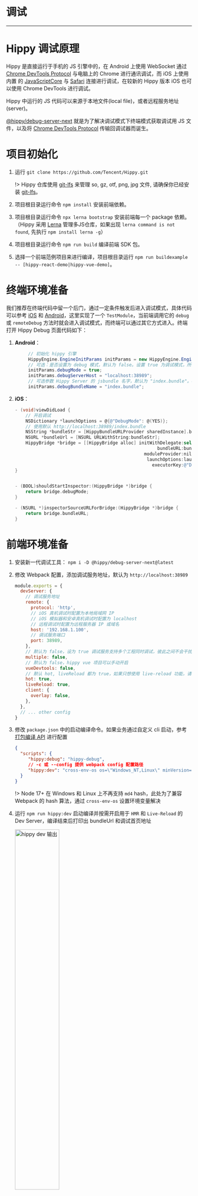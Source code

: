 # 调试

---

# Hippy 调试原理

Hippy 是直接运行于手机的 JS 引擎中的，在 Android 上使用 WebSocket 通过 [Chrome DevTools Protocol](//chromedevtools.github.io/devtools-protocol/) 与电脑上的 Chrome 进行通讯调试，而 iOS 上使用内置 的 [JavaScriptCore](//developer.apple.com/documentation/javascriptcore) 与 [Safari](//www.apple.com.cn/cn/safari/) 连接进行调试，在较新的 Hippy 版本 iOS 也可以使用 Chrome DevTools 进行调试。

Hippy 中运行的 JS 代码可以来源于本地文件(local file)，或者远程服务地址(server)。

[@hippy/debug-server-next](//www.npmjs.com/package/@hippy/debug-server-next) 就是为了解决调试模式下终端模式获取调试用 JS 文件，以及将 [Chrome DevTools Protocol](//chromedevtools.github.io/devtools-protocol/) 传输回调试器而诞生。

# 项目初始化

1. 运行 `git clone https://github.com/Tencent/Hippy.git`

   !> Hippy 仓库使用 [git-lfs](https://git-lfs.github.com/) 来管理 so, gz, otf, png, jpg 文件, 请确保你已经安装 [git-lfs](https://git-lfs.github.com/)。

2. 项目根目录运行命令 `npm install` 安装前端依赖。
3. 项目根目录运行命令 `npx lerna bootstrap` 安装前端每一个 package 依赖。（Hippy 采用 [Lerna](https://lerna.js.org/) 管理多JS仓库，如果出现 `lerna command is not found`, 先执行 `npm install lerna -g`）
4. 项目根目录运行命令 `npm run build` 编译前端 SDK 包。
5. 选择一个前端范例项目来进行编译，项目根目录运行 `npm run buildexample -- [hippy-react-demo|hippy-vue-demo]`。

# 终端环境准备

我们推荐在终端代码中留一个后门，通过一定条件触发后进入调试模式，具体代码可以参考 [iOS](//github.com/Tencent/Hippy/blob/master/examples/ios-demo/HippyDemo/TestModule.m#L60) 和 [Android](//github.com/Tencent/Hippy/blob/master/examples/android-demo/example/src/main/java/com/tencent/mtt/hippy/example/module/TestModule.java#L31)，这里实现了一个 `TestModule`，当前端调用它的 `debug` 或 `remoteDebug` 方法时就会进入调试模式，而终端可以通过其它方式进入。终端打开 Hippy Debug 页面代码如下：

1. **Android**：

   ```java
        // 初始化 hippy 引擎
        HippyEngine.EngineInitParams initParams = new HippyEngine.EngineInitParams();
        // 可选：是否设置为 debug 模式，默认为 false。设置 true 为调试模式，所有 jsbundle 都将从 debug server 上下载
        initParams.debugMode = true;
        initParams.debugServerHost = "localhost:38989";
        // 可选参数 Hippy Server 的 jsbundle 名字，默认为 "index.bundle"。debugMode = true 时有效
        initParams.debugBundleName = "index.bundle";
   ```

2. **iOS**：

   ```objective-c
   - (void)viewDidLoad {
       // 开启调试
       NSDictionary *launchOptions = @{@"DebugMode": @(YES)};
       // 使用默认 http://localhost:38989/index.bundle
       NSString *bundleStr = [HippyBundleURLProvider sharedInstance].bundleURLString;
       NSURL *bundleUrl = [NSURL URLWithString:bundleStr];
       HippyBridge *bridge = [[HippyBridge alloc] initWithDelegate:self
                                                         bundleURL:bundleUrl
                                                    moduleProvider:nil
                                                     launchOptions:launchOptions
                                                       executorKey:@"Demo"];
   }
   
   
   - (BOOL)shouldStartInspector:(HippyBridge *)bridge {
       return bridge.debugMode;
   }
   
   - (NSURL *)inspectorSourceURLForBridge:(HippyBridge *)bridge {
       return bridge.bundleURL;
   }
   ```

# 前端环境准备

1. 安装新一代调试工具： `npm i -D @hippy/debug-server-next@latest`
2. 修改 Webpack 配置，添加调试服务地址，默认为 `http://localhost:38989`

   ```javascript
   module.exports = {
     devServer: {
       // 调试服务地址
       remote: {
         protocol: 'http',
         // iOS 真机调试时配置为本地局域网 IP
         // iOS 模拟器和安卓真机调试时配置为 localhost
         // 远程调试时配置为远程服务器 IP 或域名
         host: '192.168.1.100',
         // 调试服务端口
         port: 38989,
       },
       // 默认为 false，设为 true 调试服务支持多个工程同时调试，彼此之间不会干扰
       multiple: false,
       // 默认为 false，hippy vue 项目可以手动开启
       vueDevtools: false,
       // 默认 hot, liveReload 都为 true，如果只想使用 live-reload 功能，请将 hot 设为 false，liveReload 设为 true
       hot: true,
       liveReload: true,
       client: {
         overlay: false,
       },
     },
     // ... other config
   }
   ```

3. 修改 `package.json` 中的启动编译命令。如果业务通过自定义 cli 启动，参考 [打包编译 API](#debug-server-api) 进行配置

   ```json
   {
     "scripts": {
        "hippy:debug": "hippy-debug",
        // -c 或 --config 提供 webpack config 配置路径
        "hippy:dev": "cross-env-os os=\"Windows_NT,Linux\" minVersion=17 NODE_OPTIONS=--openssl-legacy-provider hippy-dev -c ./scripts/hippy-webpack.dev.js"
     }  
   } 
   ```

   !> Node 17+ 在 Windows 和 Linux 上不再支持 `md4` hash，此处为了兼容 Webpack 的 hash 算法，通过 `cross-env-os` 设置环境变量解决

4. 运行 `npm run hippy:dev` 启动编译并按需开启用于 `HMR` 和 `Live-Reload` 的 Dev Server，编译结束后打印出 bundleUrl 和调试首页地址

   <img src="../assets/img/hippy-dev-output.png" alt="hippy dev 输出" width="50%" alt="编译输出">

5. <span id="config-bundle">粘贴 bundleUrl 并点击开始按钮</span>

    <img src="../assets/img/ios-remote-debug-config.png" alt="iOS 远程调试配置" width="40%">

6. 使用调试器开始调试
   - Safari DevTools：在 Mac 上打开 Safari 的开发菜单（`预置` -> `高级` -> `显示开发菜单`），然后按下图指引开始调试。Safari 调试器支持 iOS 设备，支持 `HMR & Live-Reload, Log, Sources, Memory` 等能力。
   
      <img src="../assets/img/safari-dev-process.png" alt="Safari 调试器" width="80%"/>
   
   - Chrome DevTools：访问第 4 步打印的调试首页地址开始调试。Chrome 调试器支持 Android & iOS 设备，支持 `HMR & Live-Reload, Elements, Log, Sources, Memory` 等能力。
      
      <img src="../assets/img/chrome-inspect.png" alt="Chrome 调试器" width="60%"/>
   
      如果不使用我们的调试主页，也可以主动在 `chrome://inspect` 打开 DevTools，首先确保 `Discover USB devices` 的复选框呈`未选中状态`，然后确保 `Discover network targets` 选中，并在右侧 `Configure` 按钮的弹窗中包含了 `localhost:38989` 调试服务地址，下方的 `Remote Target` 中应该会出现 `Hippy debug tools for V8` 字样，点击下方的 `inspect` 链接即可打开 Chrome 调试器。

   ![Chrome inspect](../assets/img/chrome-inspect-process.png)

# 调试 Javascript

尽管 Hippy 是前端框架，但依然运行在终端中，如果终端提供了后门可以直接链接调试服务，那可以直接用终端后门连接终端进行调试。

这里仅以官方范例为准，讲述如何进行调试。

!> 需要注意的是：官方范例为应用最新功能，将 `@hippy/react` 和 `@hippy/vue` 做了 [alias 到 packages 目录](https://github.com/Tencent/Hippy/blob/master/examples/hippy-react-demo/scripts/hippy-webpack.dev.js#L76)，如果调试官方范例，需要先在 Hippy 项目根目录下运行 ```npm run build``` 编译前端 SDK；或者删除范例的 `scripts` 目录中对 packages 的 alias。

## iOS

iOS 调试支持模拟器和真机两种方式，由于 JSBundle 和调试协议依赖网络传输，真机调试时需要确保手机与开发机在同一个局域网内，因此我们推荐使用模拟器调试。

### 模拟器调试

1. 点击 [Xcode on Mac AppStore](//apps.apple.com/cn/app/xcode/id497799835?l=en&mt=12) 下载安装 Xcode。
2. 使用 Xcode 打开[Hippy iOS 范例工程](//github.com/Tencent/Hippy/tree/master/examples/ios-demo) 中的 `HippyDemo.xcodeproj` 工程文件，并点击运行，正常情况下应该可以启动模拟器，并运行之前内置的 Hippy 前端代码。
3. 打开 `examples` 下的前端范例工程 [hippy-react-demo](//github.com/Tencent/Hippy/tree/master/examples/hippy-react-demo) 或者 [hippy-vue-demo](//github.com/Tencent/Hippy/tree/master/examples/hippy-vue-demo)，通过 `npm i` 安装完依赖之后，使用 `npm run hippy:dev` 启动编译和调试服务。
4. 回到模拟器，[粘贴 bundleUrl](guide/debug.md#config-bundle) 并启动调试
5. 当 JS 源码文件发生改动时，如已开启 HMR 或 Live-Reload，编译结束后会自动刷新；否则需要按 `Command + R` 或 `Command + D` 键调起 Reload 面板刷新

> 如果 `Command + D` 无法调起面板，可以点击 `Device` -> `Shake` 强制调起 Reload 面板

### 真机调试

1. **iOS 真机调试只支持 XCode 编译的 App，并且 iOS 设备上需要开启 JavaScript 调试和 Web 检查器选项**

   <img src="../assets/img/ios-safari-config.png" alt="safari 调试设置" width="60%" />
  
2. 确保 iOS 设备和调试服务处于同一局域网内
3. 编译 App，[粘贴 bundleUrl](guide/debug.md#config-bundle) 并启动调试

!> 注意：真机调试时必须保证开发机和手机处于同一局域网内，否则会加载 JSBundle 失败。以下两种情况都不是同一局域网：<br/>
&nbsp;&nbsp;(a) 开发机和手机分别连接不同的网络环境；<br/>
&nbsp;&nbsp;(b) 开发机连接网线，手机连接 WiFi。

## Android

Android 使用了 [adb](//developer.android.com/studio/command-line/adb) 的端口映射功能，解决了真机到开发机的通讯问题。由于 ARM 模拟器运行效率问题，更加推荐使用真机进行调试。

具体流程：

1. 下载安装 [Android Studio](//developer.android.com/studio)。
2. 通过 Android Studio 打开 [Hippy Android 范例工程](//github.com/Tencent/Hippy/tree/master/examples/android-demo)，当提示 ToolChain 需要更新时全部选择拒绝，安装好 SDK、NDK、和 cmake 3.6.4。
3. 通过数据线插上 Android 手机，并在 Android Studio 中点击运行，正常情况下手机应该已经运行起 `Hippy Demo` app。*编译如果出现问题请参考 [#39](//github.com/Tencent/Hippy/issues/39)*。
4. 回到手机上，首先确保手机的 `USB 调试模式` 已经打开 -- 一般在关于手机页面里连续点击 `Build` 可以进入`开发者模式`，再进入`开发者模式`界面后打开 `USB 调试模式`。
5. 执行 `adb reverse --remove-all && adb reverse tcp:38989 tcp:38989` 确保 38389 端口不被占用。
6. 打开前端范例工程 [hippy-react-demo](//github.com/Tencent/Hippy/tree/master/examples/hippy-react-demo) 或者 [hippy-vue-demo](//github.com/Tencent/Hippy/tree/master/examples/hippy-vue-demo)，通过 `npm i` 安装完依赖之后，使用 `npm run hippy:dev` 启动编译和调试服务。
7. 回到手机上，[粘贴 bundleUrl](guide/debug.md#config-bundle) 并启动调试
8. 当 JS 源码文件发生改动时，如已开启 HMR 或 Live-Reload，编译结束后会自动刷新；否则需要按 `Command + R` 或 `Command + D` 键调起 Reload 面板刷新

# Elements 可视化审查

> Android SDK 最低支持版本 2.9.0<br/>
> iOS SDK 最低支持版本 2.11.5

Hippy 实现了节点和属性从前端到终端的映射，可以在 Chrome DevTools 上进行 Elements 的可视化检查。

<video width="80%" controls preload="none">
  <source src="../assets/img/elements-inspect.webm" type="video/webm">
  Elements 可视化审查示例(您的浏览器不支持webm视频格式)
</video>

<br />
<br />

# HMR & Live-Reload 能力

> 最低支持版本 2.12.0

[hippy-react-demo 配置脚本](//github.com/Tencent/Hippy/blob/master/examples/hippy-react-demo/scripts/hippy-webpack.dev.js)

[hippy-vue-demo 配置脚本](//github.com/Tencent/Hippy/blob/master/examples/hippy-vue-demo/scripts/hippy-webpack.dev.js)

<img src="../assets/img/hmr.gif" alt="HMR preview" width="80%" />
<br />
<br />

!> 请勿在生产环境引入 HMR 相关的配置

当开发者修改了前端代码后，我们可以通过 `Hot Module Replacement (HMR)` 保留状态刷新组件视图，或通过 `live-reload` 重载业务实例，步骤如下：

## Hippy-Vue

1. 安装热更新依赖

   ```bash
   npm i @hippy/vue@^2.12.0
   npm i -D @hippy/debug-server-next@latest @hippy/vue-loader @hippy/vue-css-loader
   ```

2. webpack 配置示例

   ```javascript
   const VueLoaderPlugin = require('@hippy/vue-loader/lib/plugin');
   const vueLoader = '@hippy/vue-loader';
 
   module.exports = {
    devServer: {
      // 默认 hot, liveReload 都为 true，如果只想使用 live-reload 功能，请将 hot 设为 false，liveReload 设为 true
      hot: true,
      liveReload: true,
      client: {
        // 暂不支持错误提示蒙层
        overlay: false,
      },
    },
    plugins: [
      new VueLoaderPlugin(),
      // add other plugin ...
    ],
    module: {
      rules: [
        {
          test: /\.vue$/,
          use: [
            vueLoader,
          ],
        },
      ],
      // add other loaders ...
    }
   }
   ```

3. package.json 配置：

   ```json
   {
     "scripts": {
        "hippy:debug": "hippy-debug",
         // -c 或 --config 提供 webpack config 配置路径
        "hippy:dev": "cross-env-os os=\"Windows_NT,Linux\" minVersion=17 NODE_OPTIONS=--openssl-legacy-provider hippy-dev -c ./scripts/hippy-webpack.dev.js"
     }  
   } 
   ```
  
4. 启动开发：`npm run hippy:dev`

5. **如果安卓设备断连，需要手动用 adb 转发端口：**`adb reverse tcp:38989 tcp:38989`。

6. iOS 的热更新：iOS 设备需要代理到开发机上，或处于同一网段，才能使用 HMR 能力。Webpack 配置修改如下所示，对于模拟器，本就和开发机处于同一网段，IP 写 `localhost` 就能访问到。
 
    ```javascript
    module.exports = {
      devServer: {
        host: '<your_ip_or_localhost_with_proxy>',
      },
    }
    ```


## Hippy-React

1. 安装热更新依赖

   ```bash
   npm i @hippy/react@^2.12.0
   npm i -D @hippy/debug-server-next@latest @hippy/hippy-react-refresh-webpack-plugin react-refresh
   ```

2. webpack 配置示例

   ```javascript
   const ReactRefreshWebpackPlugin = require('@hippy/hippy-react-refresh-webpack-plugin');
 
   module.exports = {
     devServer: {
       // 默认 hot, liveReload 都为 true，如果只想使用 live-reload 功能，请将 hot 设为 false，liveReload 设为 true
       hot: true,
       liveReload: true,
       client: {
         // 暂不支持错误提示蒙层
         overlay: false,
       },
     },
     plugins: [
       new ReactRefreshWebpackPlugin({
         // 暂不支持错误提示蒙层
         overlay: false,
       }),
     ],
     module: {
       rules: [
         {
           test: /\.(jsx?)$/,
           use: [
             {
               loader: 'babel-loader',
               options: {
                 sourceType: 'unambiguous',
                 presets: [
                  '@babel/preset-react',
                  [
                    '@babel/preset-env',
                    {
                      targets: {
                        chrome: 57,
                        ios: 9,
                      },
                    },
                  ],
                 ],
                 plugins: [
                   ['@babel/plugin-proposal-class-properties'],
                   ['@babel/plugin-proposal-decorators', { legacy: true }],
                   ['@babel/plugin-transform-runtime', { regenerator: true }],
                   // add react-refresh babel plugin
                   require.resolve('react-refresh/babel'),
                 ],
               },
             },
           ],
         },
       // other loader ...
       ],
     },
   };
   ```

3. package.json 配置：

   ```json
   {
      "scripts": {
        "hippy:debug": "hippy-debug",
        // -c 或 --config 提供 webpack config 配置路径
        "hippy:dev": "cross-env-os os=\"Windows_NT,Linux\" minVersion=17 NODE_OPTIONS=--openssl-legacy-provider hippy-dev -c ./scripts/hippy-webpack.dev.js"
      }
   }
   ```

4. 执行 `npm run hippy:dev` 命令。

5. **如果安卓设备断连，需要手动用adb转发端口：** `adb reverse tcp:38989 tcp:38989`。

6. iOS的热更新：iOS 设备需要代理到开发机上，或处于同一网段，才能使用 HMR 能力。Webpack 配置修改如下所示，对于模拟器，本就和开发机处于同一网段，IP 写 `localhost` 就能访问到。
 
    ```javascript
    module.exports = {
      devServer: {
        host: '<your_ip_or_localhost_with_proxy>',
      },
    }
    ```

# Vue Devtools

> 最低支持版本 2.13.7

支持调试 Vue 组件树、组件状态、路由、store、以及事件性能等

<video width="80%" controls preload="none">
 <source src="../assets/img/hippy-vue-devtools.webm" type="video/webm">
  Vue Devtools示例(您的浏览器不支持webm视频格式)
</video>

使用配置：

1. 安装 vue devtools 依赖：

   ```bash
   npm i @hippy/vue@^2.13.7 @hippy/vue-router@^2.13.7
   npm i @hippy/debug-server-next@latest -D
   ```

2. 开启 vue devtools

   ```js
   module.exports = {
    devServer: {
       remote: {
         protocol: 'https',
         host: 'devtools.qq.com',
         port: 443,
       },
      // 默认为 false，开启后将通过 remote 字段指定的远程调试服务分发 vue 调试指令
      vueDevtools: true
    },
   }
   ```

!> Vue Devtools 的配置会在业务运行时中注入调试代码，可能会有一定的性能影响，请勿在生产环境引入。

# React Devtools

> 客户端最低支持版本 2.13.7<br />
> 前端最低支持版本 2.14.0

支持调试 React 组件树、组件状态、路由以及性能等

<video width="80%" controls preload="none" preload="none">
 <source src="../assets/img/hippy-react-devtools.webm" type="video/webm">
  React Devtools示例(您的浏览器不支持webm视频格式)
</video>

使用配置：

1. 安装 react devtools 依赖：

   ```bash
   npm i @hippy/react@^2.14.0
   npm i @hippy/debug-server-next@latest -D
   ```

2. 开启 react devtools

   ```js
   module.exports = {
    devServer: {
       remote: {
         protocol: 'https',
         host: 'devtools.qq.com',
         port: 443,
       },
      // 默认为 false，开启后将通过 remote 字段指定的远程调试服务分发 react 调试指令
      reactDevtools: true
    },
    module: {
      rules: [
        {
          test: /\.(jsx?)$/,
          // 必须添加下面这一行，让 babel 忽略 react-devtools 插件
          exclude: /@hippy\/hippy-react-devtools-plugin/,
          use: [
            {
              loader: 'babel-loader',
              options: {
                sourceType: 'unambiguous',
                presets: [
                  '@babel/preset-react',
                  [
                    '@babel/preset-env',
                    {
                      targets: {
                        chrome: 57,
                        ios: 9,
                      },
                    },
                  ],
                ],
                plugins: [
                  ['@babel/plugin-proposal-class-properties'],
                  ['@babel/plugin-proposal-decorators', { legacy: true }],
                  ['@babel/plugin-transform-runtime', { regenerator: true }],
                  require.resolve('react-refresh/babel'),
                ],
              },
            },
          ],
        },
      ],
    },
   }
   ```

!> React Devtools 的配置会在业务运行时中注入调试代码，可能会有一定的性能影响，请勿在生产环境引入。

# 打包编译 API

`@hippy/debug-server-next` 除了提供 bin 命令 `hippy-debug` 和 `hippy-dev` 进行调试构建，还提供了<span id="debug-server-api">接口供自定义的 CLI 工具封装时调用</span>，使用方法如下：

```javascript
const { webpack } = require('@hippy/debug-server-next');

// 开始 webpack 编译，支持 HMR 等能力
webpack(webpackConfig, (err, stats) => {
  // 处理 webpack 打包回调信息
});
```

# 远程调试

本地调试存在两个痛点：

   1. 无法覆盖所有机型，测试反馈的问题难以定位；
   2. 无法摆脱数据线的束缚。

那么这些场景我们可以考虑使用远程调试，效果预览：

<video width="80%" controls preload="none">
  <source src="../assets/img/remote-debug-demo.webm" type="video/webm">
  远程调试实例(您的浏览器不支持webm视频格式)
</video>


## 前端接入配置

1. 安装新一代调试工具： `npm i -D @hippy/debug-server-next@latest`

2. 修改 Webpack 配置，添加 `remote` 字段来配置编译产物上传地址和调试服务地址（默认为 http://127.0.0.1:38989 ）。考虑到安全因素，官方不提供公网的远程调试服务，你需要自己[私有化部署](https://github.com/hippy-contrib/debug-server-next/blob/main/doc/deploy.md)。

   ```js
   module.exports = {
     devServer: {
       // 远程调试地址，需要配置为你的私有化调试服务地址
       remote: {
         protocol: 'https',
         host: 'devtools.qq.com',
         port: 443,
         // 配置宿主 App 扫码加载的 scheme，如无需扫码，可不配置
         qrcode: (bundleUrl) => {
           // 必须指定业务 bundleName
           const bundleName = 'QQGroupGameRank';
           return `mqqapi://hippy/remoteDebug?bundleName=${bundleName}&bundleUrl=${encodeURIComponent(bundleUrl)}`;
         }
       },
       client: {
         overlay: false,
       },
     },
     // other config ...
   }
   ```

   !> 配置远程调试时编译产物将上传远端，并在调试结束后删除。为以防万一，请确保代码中不含敏感信息（如密钥等）。

   !> 远程调试时，`publicPath` 将被设为 `${protocol}://${host}:${port}/<hash>/`，以区分不同的业务。

   !> [业务加载远程 js bundle 分包时](guide/dynamic-import.md#remote-bundle)，如未配置 `customChunkPath`，将默认使用 `publicPath` 的地址，请确保远程分包也同时上传到调试服务器。

3. 启动编译：`npm run hippy:dev`，编译结束后将打印调试信息：

   <img src="../assets/img/remote-debug-webpack-output.png" width="80%" />

   其中打印三个字段表示：

   - bundleUrl：远程调试的 JSBundle 地址，填入宿主 App 接入的 `remoteServerUrl` 字段中
   - debug page：PC 端调试首页
   - bundleUrl scheme：宿主 App 扫码的 scheme


## 宿主 App 接入配置

宿主 App 设置 debugMode 为 true，并把前端 webpack 生成远程无线调试的 bundleUrl 传入，推荐宿主使用输入框或扫描二维码的方式传入。

1. **Android**：

   ```java
    // 初始化 hippy 引擎
    HippyEngine.EngineInitParams initParams = new HippyEngine.EngineInitParams();
    initParams.debugMode = true;
    initParams.remoteServerUrl = "";  // 远程调试 bundleUrl
   ```

2. **iOS**：

   ```objective-c
   - (void)viewDidLoad {
       // 开启调试
       NSDictionary *launchOptions = @{@"DebugMode": @(YES)};
       NSString *bundleStr = "";  // 远程调试 bundleUrl
       NSURL *bundleUrl = [NSURL URLWithString:bundleStr];
       HippyBridge *bridge = [[HippyBridge alloc] initWithDelegate:self
                                                         bundleURL:bundleUrl
                                                    moduleProvider:nil
                                                     launchOptions:launchOptions
                                                       executorKey:@"Demo"];
   }
   
   - (BOOL)shouldStartInspector:(HippyBridge *)bridge {
       return bridge.debugMode;
   }
   
   - (NSURL *)inspectorSourceURLForBridge:(HippyBridge *)bridge {
       return bridge.bundleURL;
   }
   ```

## 远程调试支持能力列表

> 最低支持版本 2.13.1

|  平台   | HMR & Live-Reload | React Devtools | Vue Devtools | Elements | Log | Sources | Memory |
|:-------:|:---:|:-------:| :-: | :-: |:---:|:------:|:------:|
| Android |  ✅  |    ✅    |    ✅    |    ✅    |  ✅  |   ✅    |   ✅    |
|   iOS   |  ✅  |    ✅    |    ✅    |    ✅    |  ❌  |   ❌    |   ❌    |

<br />
<br />

# 框架日志输出

无论是 hippy-react 还是 hippy-vue 都将和终端通讯的信息进行输出，包含了前终端的节点操作、事件收发。这些日志对于业务调试其实很有帮助，可以让开发了解到前端框架是如何将代码转译成终端可以理解的语法。当遇到问题时应先检查框架通信日志，基本可以定位到大部分问题。

如果需要关闭日志，可以在 hippy-react 的 `new Hippy` 启动参数中增加 `silent: true`，或者 hippy-vue 项目的入口文件中，开启 `Vue.config.silent = true;`，或者在 hippy-vue-next 项目的 `createApp` 初始化参数中增加 `silent: true`。

<img src="../assets/img/inspectDebugInfo.png" alt="Communication Info" width="60%"/>
